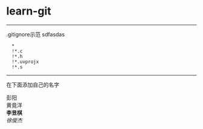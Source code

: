 # learn-git
********** 
.gitignore示范 
sdfasdas
```
  *
  !*.c
  !*.h
  !*.uvprojx
  !*.s
```

**********
在下面添加自己的名字

彭阳  
黄竟洋  
**李昱棋**  
*徐俊杰*  
